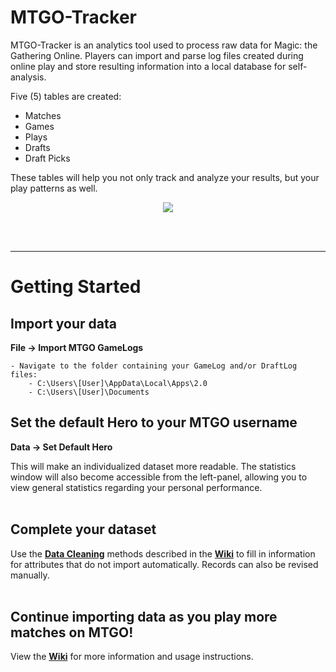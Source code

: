 # MTGO-Tracker
MTGO-Tracker is an analytics tool used to process raw data for Magic: the Gathering Online. Players can import and parse log files created during online play and store resulting information into a local database for self-analysis.

Five (5) tables are created: 
* Matches
* Games
* Plays
* Drafts
* Draft Picks

These tables will help you not only track and analyze your results, but your play patterns as well.

<p align="center">
<img src="https://github.com/cderickson/MTGO-Tracker/blob/main/readme_img.PNG?raw=true">
</p>
<br><br>

- - - -

# Getting Started
## Import your data
<b>File -> Import MTGO GameLogs</b>

	- Navigate to the folder containing your GameLog and/or DraftLog files:
		- C:\Users\[User]\AppData\Local\Apps\2.0
		- C:\Users\[User]\Documents

## Set the default Hero to your MTGO username
<b>Data -> Set Default Hero</b>

This will make an individualized dataset more readable. The statistics window will also become accessible from the left-panel, allowing you to view general statistics regarding your personal performance.
<br><br>

## Complete your dataset
Use the **<a href=https://github.com/cderickson/MTGO-Tracker/wiki/Data-Cleaning-Methods>Data Cleaning</a>** methods described in the <b><a href=https://github.com/cderickson/MTGO-Tracker/wiki>Wiki</a></b> to fill in information for attributes that do not import automatically. Records can also be revised manually.
<br><br>

## Continue importing data as you play more matches on MTGO!
View the <b><a href=https://github.com/cderickson/MTGO-Tracker/wiki>Wiki</a></b> for more information and usage instructions.
<br><br>

